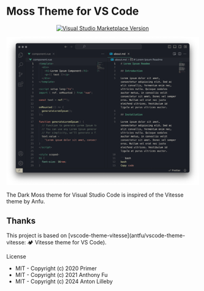# Moss Theme for VS Code


<p align="center">
<a href="https://marketplace.visualstudio.com/items?itemName=antonlilleby.moss-theme" target="__blank"><img src="https://img.shields.io/visual-studio-marketplace/v/antonlilleby.moss-theme.svg?color=4d9375&amp;label=Marketplace&logo=visual-studio-code" alt="Visual Studio Marketplace Version" /></a>
</p>

![Moss Theme](https://raw.githubusercontent.com/an2n/semver-auto/b1939e933cc7a9c68bace78492ca6cc7300cf838/moss-theme.png)

The Dark Moss theme for Visual Studio Code is inspired of the Vitesse theme by Anfu.
## Thanks

This project is based on [vscode-theme-vitesse](antfu/vscode-theme-vitesse: 🏕 Vitesse theme for VS Code).

License
- MIT - Copyright (c) 2020 Primer
- MIT - Copyright (c) 2021 Anthony Fu
- MIT - Copyright (c) 2024 Anton Lilleby
